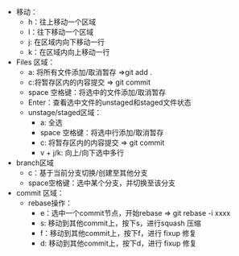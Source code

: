 - 移动：
	- h：往上移动一个区域
	- l：往下移动一个区域
	- j: 在区域内向下移动一行
	- k：在区域内向上移动一行
- Files 区域：
	- a: 将所有文件添加/取消暂存 =>git add .
	- c:将暂存区内的内容提交 => git commit
	- space 空格键：将选中的文件添加/取消暂存
	- Enter：查看选中文件的unstaged和staged文件状态
	- unstage/staged区域：
		- a: 全选
		- space 空格键：将选中行添加/取消暂存
		- c: 将暂存区内的内容提交 => git commit
		- v + j/k: 向上/向下选中多行
- branch区域
	- c：基于当前分支切换/创建至其他分支
	- space空格键：选中某个分支，并切换至该分支
- commit 区域：
	- rebase操作：
		- e：选中一个commit节点，开始rebase => git rebase -i xxxx
		- s: 移动到其他commit上，按下s，进行squash 压缩
		- f：移动到其他commit上，按下f，进行 fixup 修复
		- d: 移动到其他commit上，按下d，进行 fixup 修复